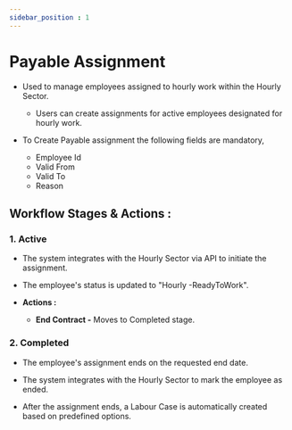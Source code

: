 ```yaml
---
sidebar_position : 1
---
```


# Payable Assignment

  - Used to manage employees assigned to hourly work within the Hourly Sector.

    - Users can create assignments for active employees designated for hourly work.

  - To Create Payable assignment the following fields are mandatory,

    - Employee Id
    - Valid From
    - Valid To
    - Reason

## Workflow Stages & Actions :

### 1. Active

  - The system integrates with the Hourly Sector via API to initiate the assignment.

  - The employee's status is updated to "Hourly -ReadyToWork".

  - **Actions :**
    - **End Contract -** Moves to Completed stage.

### 2. Completed

  - The employee's assignment ends on the requested end date.

  - The system integrates with the Hourly Sector to mark the employee as ended.

  - After the assignment ends, a Labour Case is automatically created based on predefined options.